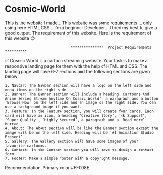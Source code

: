 # Cosmic-World

This is the website I made... This website was some requirements ... only using here HTML CSS... I'm a beginner Developer... I tried my best to give a good output. The requirement of this website.
Here Is the requirement of this website 😊


                                  ***************  Project Requirements **********


✅ Cosmic World is a cartoon streaming website. Your task is to make a responsive landing page for them with the help of HTML and CSS. The landing page will have 6-7 sections and the following sections are given below:

    1. Navbar: The Navbar section will have a logo on the left side and menu items on the right side
    2. Banner: The Banner section will include a heading ‘Cartoons And Anime Series Stream Anytime On Cosmic World’, a paragraph and a button ‘Browse Now’ on the left side and an image on the right side. You can use a background image if you want.
    3. Feature: In the Feature section, you will create four cards. Each card will have an icon, a heading ‘Creative Story’, ‘4k Support’, ‘Super Quality’, ‘Highly Secured’, a paragraph and a ‘Read more’ button.
    4. About: The About section will be like the Banner section except the image will be on the left side. Heading will be ‘#1 Animation Studio Present’
    5. Gallery: The Gallery section will have some images of your favourite cartoons.
    6. Contact: In the Contact section you will have to design a contact form
    7. Footer: Make a simple footer with a copyright message.


Recommendation:
Primary color #FF008E
